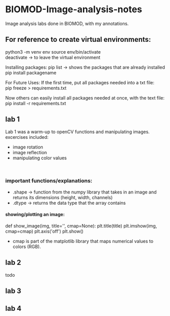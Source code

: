 # BIOMOD-Image-analysis-notes
Image analysis labs done in BIOMOD, with my annotations.

## For reference to create virtual environments:

python3 -m venv env
source env/bin/activate <br>
deactivate -> to leave the virtual environment

Installing packages:
pip list → shows the packages that are already installed <br>
pip install packagename

For Future Uses:
If the first time, put all packages needed into a txt file: <br>
pip freeze > requirements.txt

Now others can easily install all packages needed at once, with the text file: <br>
pip install -r requirements.txt

## lab 1

Lab 1 was a warm-up to openCV functions and manipulating images. <br>
excercises included:
- image rotation
- image reflection
- manipulating color values
<br>

### important functions/explanations:

- .shape -> function from the numpy library that takes in an image and returns its dimensions (height, width, channels)
- .dtype -> returns the data type that the array contains

#### showing/plotting an image:
def show_image(img, title='', cmap=None):
    plt.title(title)
    plt.imshow(img, cmap=cmap)
    plt.axis('off')
    plt.show()

- cmap is part of the matplotlib library that maps numerical values to colors (RGB).




## lab 2

todo

## lab 3

## lab 4

